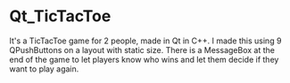 # Qt_TicTacToe
It's a TicTacToe game for 2 people, made in Qt in C++. I made this using 9 QPushButtons on a layout with static size. There is a MessageBox at the end of the game to let players know who wins and let them decide if they want to play again.
